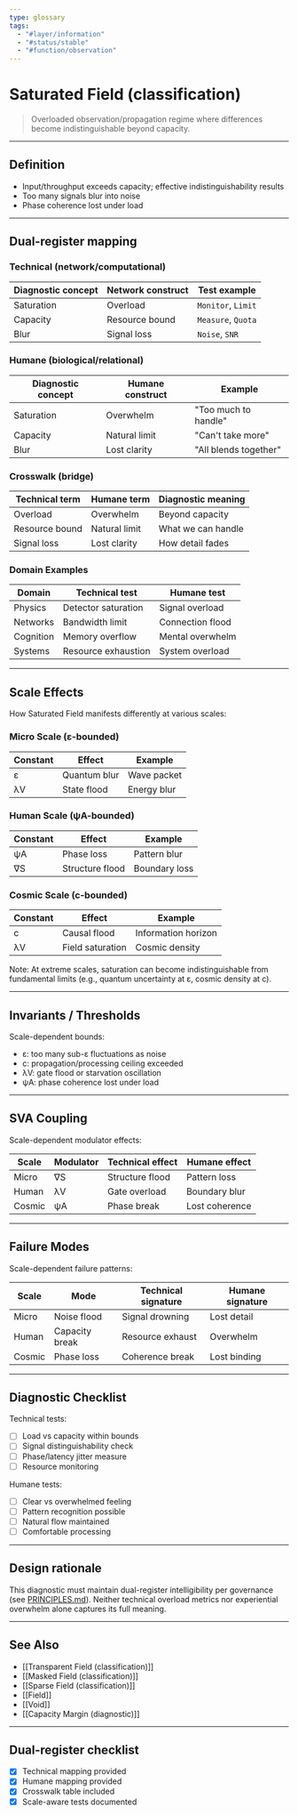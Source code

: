 ```yaml
---
type: glossary
tags:
  - "#layer/information"
  - "#status/stable"
  - "#function/observation"
---
```


# Saturated Field (classification)

> Overloaded observation/propagation regime where differences become indistinguishable beyond capacity.

---

## Definition

- Input/throughput exceeds capacity; effective indistinguishability results
- Too many signals blur into noise
- Phase coherence lost under load

---

## Dual‑register mapping

### Technical (network/computational)

| Diagnostic concept | Network construct | Test example |
|-------------------|------------------|--------------|
| Saturation | Overload | `Monitor`, `Limit` |
| Capacity | Resource bound | `Measure`, `Quota` |
| Blur | Signal loss | `Noise`, `SNR` |

### Humane (biological/relational)

| Diagnostic concept | Humane construct | Example |
|-------------------|------------------|----------|
| Saturation | Overwhelm | "Too much to handle" |
| Capacity | Natural limit | "Can't take more" |
| Blur | Lost clarity | "All blends together" |

### Crosswalk (bridge)

| Technical term | Humane term | Diagnostic meaning |
|---------------|-------------|-------------------|
| Overload | Overwhelm | Beyond capacity |
| Resource bound | Natural limit | What we can handle |
| Signal loss | Lost clarity | How detail fades |

### Domain Examples

| Domain | Technical test | Humane test |
|--------|---------------|-------------|
| Physics | Detector saturation | Signal overload |
| Networks | Bandwidth limit | Connection flood |
| Cognition | Memory overflow | Mental overwhelm |
| Systems | Resource exhaustion | System overload |

---

## Scale Effects

How Saturated Field manifests differently at various scales:

### Micro Scale (ε-bounded)

| Constant | Effect | Example |
|----------|--------|---------|
| ε | Quantum blur | Wave packet |
| λV | State flood | Energy blur |

### Human Scale (ψA-bounded)

| Constant | Effect | Example |
|----------|--------|---------|
| ψA | Phase loss | Pattern blur |
| ∇S | Structure flood | Boundary loss |

### Cosmic Scale (c-bounded)

| Constant | Effect | Example |
|----------|--------|---------|
| c | Causal flood | Information horizon |
| λV | Field saturation | Cosmic density |

Note: At extreme scales, saturation can become indistinguishable from fundamental limits (e.g., quantum uncertainty at ε, cosmic density at c).

---

## Invariants / Thresholds

Scale-dependent bounds:
- ε: too many sub-ε fluctuations as noise
- c: propagation/processing ceiling exceeded
- λV: gate flood or starvation oscillation
- ψA: phase coherence lost under load

---

## SVA Coupling

Scale-dependent modulator effects:

| Scale | Modulator | Technical effect | Humane effect |
|-------|-----------|-----------------|---------------|
| Micro | ∇S | Structure flood | Pattern loss |
| Human | λV | Gate overload | Boundary blur |
| Cosmic | ψA | Phase break | Lost coherence |

---

## Failure Modes

Scale-dependent failure patterns:

| Scale | Mode | Technical signature | Humane signature |
|-------|------|-------------------|------------------|
| Micro | Noise flood | Signal drowning | Lost detail |
| Human | Capacity break | Resource exhaust | Overwhelm |
| Cosmic | Phase loss | Coherence break | Lost binding |

---

## Diagnostic Checklist

Technical tests:
- [ ] Load vs capacity within bounds
- [ ] Signal distinguishability check
- [ ] Phase/latency jitter measure
- [ ] Resource monitoring

Humane tests:
- [ ] Clear vs overwhelmed feeling
- [ ] Pattern recognition possible
- [ ] Natural flow maintained
- [ ] Comfortable processing

---

## Design rationale

This diagnostic must maintain dual-register intelligibility per governance (see [PRINCIPLES.md](../../../../PRINCIPLES.md)). Neither technical overload metrics nor experiential overwhelm alone captures its full meaning.

---

## See Also

- [[Transparent Field (classification)]]
- [[Masked Field (classification)]]
- [[Sparse Field (classification)]]
- [[Field]]
- [[Void]]
- [[Capacity Margin (diagnostic)]]

---

## Dual‑register checklist

- [x] Technical mapping provided
- [x] Humane mapping provided
- [x] Crosswalk table included
- [x] Scale-aware tests documented